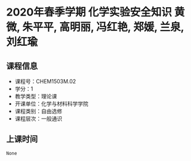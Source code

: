 # 2020年春季学期 化学实验安全知识 黄微, 朱平平, 高明丽, 冯红艳, 郑媛, 兰泉, 刘红瑜






## 课程信息

- 课程号：CHEM1503M.02
- 学分：1
- 教学类型：理论课
- 开课单位：化学与材料科学学院
- 课程类别：自由选修
- 课程层次：一般通识

## 上课时间

```
None
```

